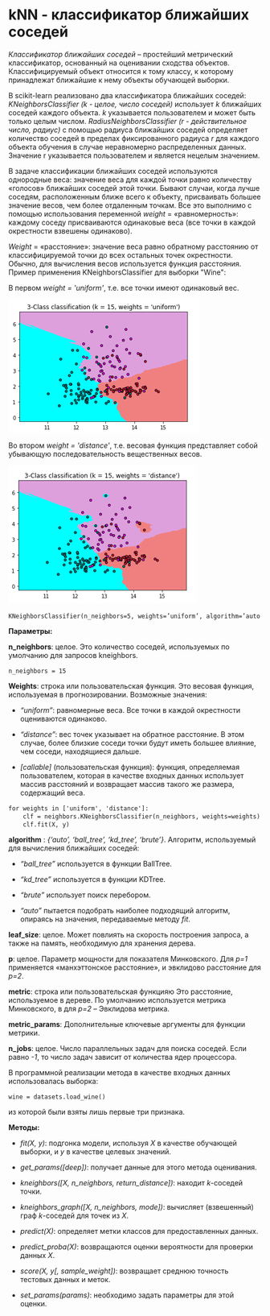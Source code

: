 **kNN - классификатор ближайших соседей**
=======================================

*Классификатор ближайших соседей* –  простейший метрический классификатор, основанный на оценивании сходства объектов. Классифицируемый объект относится к тому классу, к которому принадлежат ближайшие к нему объекты обучающей выборки.

В sсikit-learn реализовано два классификатора ближайших соседей: *KNeighborsClassifier (k - целое, число соседей)* использует *k* ближайших соседей каждого объекта. *k* указывается пользователем и может быть только целым числом. *RadiusNeighborsClassifier (r - действительное число, радиус)* с помощью радиуса ближайших соседей определяет количество соседей в пределах фиксированного радиуса *r* для каждого объекта обучения в случае неравномерно распределенных данных. Значение r указывается пользователем и является нецелым значением.

В задаче классификации ближайших соседей используются однородные веса: значение веса для каждой точки равно количеству «голосов» ближайших соседей этой точки. Бывают случаи, когда лучше соседям, расположенным ближе всего к объекту, присваивать большее значение весов, чем более отдаленным точкам. Все это выполнимо с помощью использования переменной *weight* = «равномерность»: каждому соседу присваиваются одинаковые веса (все точки в каждой окрестности взвешены одинаково).

*Weight* = «расстояние»: значение веса равно обратному расстоянию от классифицируемой точки до всех остальных точек окрестности. Обычно, для вычисления весов используется функция расстояния.
Пример применения KNeighborsClassifier для выборки "Wine":

В первом *weight = 'uniform'*, т.е. все точки имеют одинаковый вес.

![](https://raw.githubusercontent.com/Kursaitova/KNN/master/wine1.PNG "kNN")

Во втором *weight = 'distance'*, т.е. весовая функция представляет собой убывающую последовательность вещественных весов.

![](https://raw.githubusercontent.com/Kursaitova/KNN/master/wine2.PNG "kNN")

```
KNeighborsClassifier(n_neighbors=5, weights=’uniform’, algorithm=’auto’, leaf_size=30, p=2, metric=’minkowski’, metric_params=None, n_jobs=1, **kwargs)
```

**Параметры:**

**n_neighbors**: целое. Это количество соседей, используемых по умолчанию для запросов kneighbors.

```
n_neighbors = 15
```

**Weights**: строка или пользовательская функция. Это весовая функция, используемая в прогнозировании. Возможные значения:

* *“uniform”*: равномерные веса. Все точки в каждой окрестности оцениваются одинаково.

* *“distance”*: вес точек указывает на обратное расстояние. В этом случае, более близкие соседи точки будут иметь большее влияние, чем соседи, находящиеся дальше.

* *[callable]* (пользовательская функция): функция, определяемая пользователем, которая в качестве входных данных использует массив расстояний и возвращает массив такого же размера, содержащий веса.

```
for weights in ['uniform', 'distance']:
    clf = neighbors.KNeighborsClassifier(n_neighbors, weights=weights)
    clf.fit(X, y)
```

**algorithm** : *{‘auto’, ‘ball_tree’, ‘kd_tree’, ‘brute’}*. Алгоритм, используемый для вычисления ближайших соседей:

* *“ball_tree”* используется в функции BallTree.

* *“kd_tree”* используется в функции KDTree.

* *“brute”* использует поиск перебором.

* *“auto”* пытается подобрать наиболее подходящий алгоритм, опираясь на значения, передаваемые методу *fit*.

**leaf_size**: целое. Может повлиять на скорость построения запроса, а также на память, необходимую для хранения дерева.
	
**p**: целое. Параметр мощности для показателя Минковского. Для *р=1* применяется «манхэттонское расстояние», и эвклидово расстояние для *р=2*.
	
**metric**: строка или пользовательская функцияю Это расстояние, используемое в дереве. По умолчанию используется метрика Минковского, в для *р=2* – Эвклидова метрика.
	
**metric_params**: Дополнительные ключевые аргументы для функции метрики.

**n_jobs**: целое. Число параллельных задач для поиска соседей. Если равно *-1*, то число задач зависит от количества ядер процессора.

В программной реализации метода в качестве входных данных использовалась выборка:
```
wine = datasets.load_wine()
```
из которой были взяты лишь первые три признака.

**Методы:**

* *fit(X, y)*: подгонка модели, используя *Х* в качестве обучающей выборки, и *у* в качестве целевых значений.

* *get_params([deep])*: получает данные для этого метода оценивания.

* *kneighbors([X, n_neighbors, return_distance])*:  находит *k*-соседей точки.

* *kneighbors_graph([X, n_neighbors, mode])*: вычисляет (взвешенный) граф *k*-соседей для точек из *Х*.

* *predict(X)*: определяет метки классов для предоставленных данных.

* *predict_proba(X)*: возвращаются оценки вероятности для проверки данных *Х*.

* *score(X, y[, sample_weight])*: возвращает среднюю точность тестовых данных и меток.

* *set_params(params)*: необходимо задать параметры для этой оценки.

